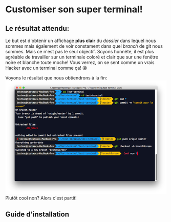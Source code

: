 # Customiser son super terminal!

## Le résultat attendu:

Le but est d'obtenir un affichage **plus clair** du *dossier* dans lequel nous sommes mais également de voir constament dans quel *branch* de git nous sommes.
Mais ce n'est pas le seul objectif. Soyons honnête, il est plus agréable de travailler sur un terminale coloré et clair que sur une fenêtre noire et blanche toute moche! Vous verrez, on se sent comme un vrais Hacker avec un terminal comme ça! 😝

Voyons le résultat que nous obtiendrons à la fin:
![Résultat attendu ](/screen/screen-presentation.jpg)
Plutôt cool non? Alors c'est partit!

## Guide d'installation




